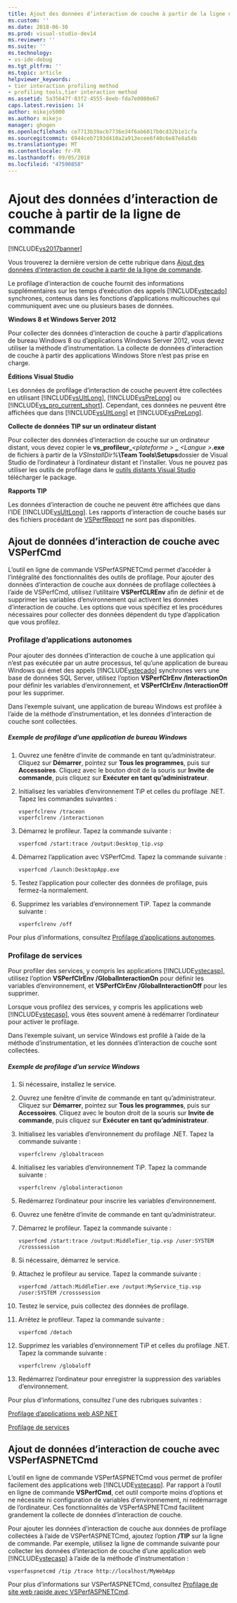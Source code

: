 ```yaml
---
title: Ajout des données d’interaction de couche à partir de la ligne de commande | Microsoft Docs
ms.custom: ''
ms.date: 2018-06-30
ms.prod: visual-studio-dev14
ms.reviewer: ''
ms.suite: ''
ms.technology:
- vs-ide-debug
ms.tgt_pltfrm: ''
ms.topic: article
helpviewer_keywords:
- tier interaction profiling method
- profiling tools,tier interaction method
ms.assetid: 5a35647f-03f2-4555-8eeb-fda7e0080e67
caps.latest.revision: 14
author: mikejo5000
ms.author: mikejo
manager: ghogen
ms.openlocfilehash: ce7713b39acb7736e34f6ab6017b0cd32b1e1cfa
ms.sourcegitcommit: 6944ceb7193d410a2a913ecee6f40c6e87e8a54b
ms.translationtype: MT
ms.contentlocale: fr-FR
ms.lasthandoff: 09/05/2018
ms.locfileid: "47590858"
---
```

# <a name="adding-tier-interaction-data-from-the-command-line"></a>Ajout des données d’interaction de couche à partir de la ligne de commande
[!INCLUDE[vs2017banner](../includes/vs2017banner.md)]

Vous trouverez la dernière version de cette rubrique dans [Ajout des données d’interaction de couche à partir de la ligne de commande](https://docs.microsoft.com/visualstudio/profiling/adding-tier-interaction-data-from-the-command-line).  
  
Le profilage d’interaction de couche fournit des informations supplémentaires sur les temps d’exécution des appels [!INCLUDE[vstecado](../includes/vstecado-md.md)] synchrones, contenus dans les fonctions d’applications multicouches qui communiquent avec une ou plusieurs bases de données.  
  
 **Windows 8 et Windows Server 2012**  
  
 Pour collecter des données d’interaction de couche à partir d’applications de bureau Windows 8 ou d’applications Windows Server 2012, vous devez utiliser la méthode d’instrumentation. La collecte de données d’interaction de couche à partir des applications Windows Store n’est pas prise en charge.  
  
 **Éditions Visual Studio**  
  
 Les données de profilage d’interaction de couche peuvent être collectées en utilisant [!INCLUDE[vsUltLong](../includes/vsultlong-md.md)], [!INCLUDE[vsPreLong](../includes/vsprelong-md.md)] ou [!INCLUDE[vs_pro_current_short](../includes/vs-pro-current-short-md.md)]. Cependant, ces données ne peuvent être affichées que dans [!INCLUDE[vsUltLong](../includes/vsultlong-md.md)] et [!INCLUDE[vsPreLong](../includes/vsprelong-md.md)].  
  
 **Collecte de données TIP sur un ordinateur distant**  
  
 Pour collecter des données d’interaction de couche sur un ordinateur distant, vous devez copier le **vs\_profileur\_**_\<plateforme >_ **\_**  _\<Langue >_**.exe** de fichiers à partir de la _VSInstallDir%_**\Team Tools\Setups**dossier de Visual Studio de l’ordinateur à l’ordinateur distant et l’installer. Vous ne pouvez pas utiliser les outils de profilage dans le [outils distants Visual Studio](http://msdn.microsoft.com/library/90f45630-0d26-4698-8c1f-63f85a12db9c) télécharger le package.  
  
 **Rapports TIP**  
  
 Les données d’interaction de couche ne peuvent être affichées que dans l’IDE [!INCLUDE[vsUltLong](../includes/vsultlong-md.md)]. Les rapports d’interaction de couche basés sur des fichiers procédant de [VSPerfReport](../profiling/vsperfreport.md) ne sont pas disponibles.  
  
## <a name="adding-tier-interaction-data-with-vsperfcmd"></a>Ajout de données d’interaction de couche avec VSPerfCmd  
 L’outil en ligne de commande VSPerfASPNETCmd permet d’accéder à l’intégralité des fonctionnalités des outils de profilage. Pour ajouter des données d’interaction de couche aux données de profilage collectées à l’aide de VSPerfCmd, utilisez l’utilitaire **VSPerfCLREnv** afin de définir et de supprimer les variables d’environnement qui activent les données d’interaction de couche. Les options que vous spécifiez et les procédures nécessaires pour collecter des données dépendent du type d’application que vous profilez.  
  
### <a name="profiling-stand-alone-applications"></a>Profilage d’applications autonomes  
 Pour ajouter des données d’interaction de couche à une application qui n’est pas exécutée par un autre processus, tel qu’une application de bureau Windows qui émet des appels [!INCLUDE[vstecado](../includes/vstecado-md.md)] synchrones vers une base de données SQL Server, utilisez l’option **VSPerfClrEnv /InteractionOn** pour définir les variables d’environnement, et **VSPerfClrEnv /InteractionOff** pour les supprimer.  
  
 Dans l’exemple suivant, une application de bureau Windows est profilée à l’aide de la méthode d’instrumentation, et les données d’interaction de couche sont collectées.  
  
##### <a name="profiling-a-windows-desktop-application-example"></a>Exemple de profilage d’une application de bureau Windows  
  
1.  Ouvrez une fenêtre d’invite de commande en tant qu’administrateur. Cliquez sur **Démarrer**, pointez sur **Tous les programmes**, puis sur **Accessoires**. Cliquez avec le bouton droit de la souris sur **Invite de commande**, puis cliquez sur **Exécuter en tant qu’administrateur**.  
  
2.  Initialisez les variables d’environnement TiP et celles du profilage .NET. Tapez les commandes suivantes :  
  
    ```  
    vsperfclrenv /traceon  
    vsperfclrenv /interactionon  
    ```  
  
3.  Démarrez le profileur. Tapez la commande suivante :  
  
    ```  
    vsperfcmd /start:trace /output:Desktop_tip.vsp   
    ```  
  
4.  Démarrez l’application avec VSPerfCmd. Tapez la commande suivante :  
  
    ```  
    vsperfcmd /launch:DesktopApp.exe  
    ```  
  
5.  Testez l’application pour collecter des données de profilage, puis fermez-la normalement.  
  
6.  Supprimez les variables d’environnement TiP. Tapez la commande suivante :  
  
    ```  
    vsperfclrenv /off  
    ```  
  
 Pour plus d’informations, consultez [Profilage d’applications autonomes](../profiling/command-line-profiling-of-stand-alone-applications.md).  
  
### <a name="profiling-services"></a>Profilage de services  
 Pour profiler des services, y compris les applications [!INCLUDE[vstecasp](../includes/vstecasp-md.md)], utilisez l’option **VSPerfClrEnv /GlobalInteractionOn** pour définir les variables d’environnement, et **VSPerfClrEnv /GlobalInteractionOff** pour les supprimer.  
  
 Lorsque vous profilez des services, y compris les applications web [!INCLUDE[vstecasp](../includes/vstecasp-md.md)], vous êtes souvent amené à redémarrer l’ordinateur pour activer le profilage.  
  
 Dans l’exemple suivant, un service Windows est profilé à l’aide de la méthode d’instrumentation, et les données d’interaction de couche sont collectées.  
  
##### <a name="profiling-a-windows-service-example"></a>Exemple de profilage d’un service Windows  
  
1.  Si nécessaire, installez le service.  
  
2.  Ouvrez une fenêtre d’invite de commande en tant qu’administrateur. Cliquez sur **Démarrer**, pointez sur **Tous les programmes**, puis sur **Accessoires**. Cliquez avec le bouton droit de la souris sur **Invite de commande**, puis cliquez sur **Exécuter en tant qu’administrateur**.  
  
3.  Initialisez les variables d’environnement du profilage .NET. Tapez la commande suivante :  
  
    ```  
    vsperfclrenv /globaltraceon  
    ```  
  
4.  Initialisez les variables d’environnement TiP. Tapez la commande suivante :  
  
    ```  
    vsperfclrenv /globalinteractionon  
    ```  
  
5.  Redémarrez l’ordinateur pour inscrire les variables d’environnement.  
  
6.  Ouvrez une fenêtre d’invite de commande en tant qu’administrateur.  
  
7.  Démarrez le profileur. Tapez la commande suivante :  
  
    ```  
    vsperfcmd /start:trace /output:MiddleTier_tip.vsp /user:SYSTEM /crosssession   
    ```  
  
8.  Si nécessaire, démarrez le service.  
  
9. Attachez le profileur au service. Tapez la commande suivante :  
  
    ```  
    vsperfcmd /attach:MiddleTier.exe /output:MyService_tip.vsp /user:SYSTEM /crosssession   
    ```  
  
10. Testez le service, puis collectez des données de profilage.  
  
11. Arrêtez le profileur. Tapez la commande suivante :  
  
     `vsperfcmd /detach`  
  
12. Supprimez les variables d’environnement TiP et celles du profilage .NET. Tapez la commande suivante :  
  
    ```  
    vsperfclrenv /globaloff  
    ```  
  
13. Redémarrez l’ordinateur pour enregistrer la suppression des variables d’environnement.  
  
 Pour plus d'informations, consultez l'une des rubriques suivantes :  
  
 [Profilage d’applications web ASP.NET](../profiling/command-line-profiling-of-aspnet-web-applications.md)  
  
 [Profilage de services](../profiling/command-line-profiling-of-services.md)  
  
## <a name="adding-tier-interaction-data-with-vsperfaspnetcmd"></a>Ajout de données d’interaction de couche avec VSPerfASPNETCmd  
 L’outil en ligne de commande VSPerfASPNETCmd vous permet de profiler facilement des applications web [!INCLUDE[vstecasp](../includes/vstecasp-md.md)]. Par rapport à l’outil en ligne de commande **VSPerfCmd**, cet outil comporte moins d’options et ne nécessite ni configuration de variables d’environnement, ni redémarrage de l’ordinateur. Ces fonctionnalités de VSPerfASPNETCmd facilitent grandement la collecte de données d’interaction de couche.  
  
 Pour ajouter les données d’interaction de couche aux données de profilage collectées à l’aide de VSPerfASPNETCmd, ajoutez l’option **/TIP** sur la ligne de commande. Par exemple, utilisez la ligne de commande suivante pour collecter les données d’interaction de couche d’une application web [!INCLUDE[vstecasp](../includes/vstecasp-md.md)] à l’aide de la méthode d’instrumentation :  
  
```  
vsperfaspnetcmd /tip /trace http://localhost/MyWebApp  
```  
  
 Pour plus d’informations sur VSPerfASPNETCmd, consultez [Profilage de site web rapide avec VSPerfASPNETCmd](../profiling/rapid-web-site-profiling-with-vsperfaspnetcmd.md).



